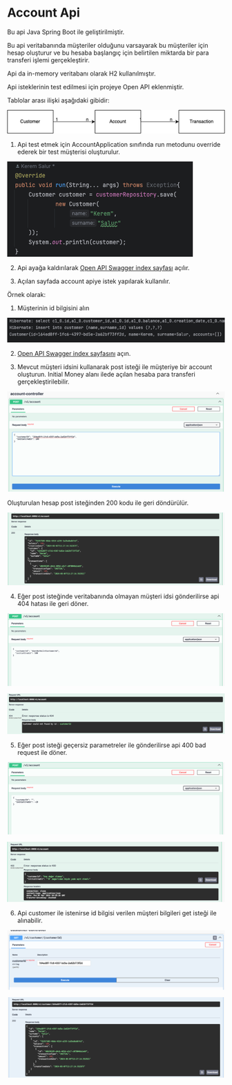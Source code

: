 # Account Api
Bu api Java Spring Boot ile geliştirilmiştir.

Bu api veritabanında müşteriler olduğunu varsayarak bu müşteriler için hesap oluşturur ve bu hesaba başlangıç için belirtilen miktarda bir para transferi işlemi gerçekleştirir.

Api da in-memory veritabanı olarak H2 kullanılmıştır.

Api isteklerinin test edilmesi için projeye Open API eklenmiştir.

Tablolar arası ilişki aşağıdaki gibidir:

![Table Relation](/assets/accountTableRelation.png "Api table relation.")

1. Api test etmek için AccountApplication sınıfında run metodunu override ederek bir test müşterisi oluşturulur.

![Test Customer](/assets/1.png "Test customer.")

2. Api ayağa kaldırılarak [Open API Swagger index sayfası](http://localhost:8080/swagger-ui/index.html#/account-controller/createAccount) açılır.

3. Açılan sayfada account apiye istek yapılarak kullanılır.

Örnek olarak:

1. Müşterinin id bilgisini alın

![Test Customer Id](/assets/2.png "Test customer id.")

2. [Open API Swagger index sayfasını](http://localhost:8080/swagger-ui/index.html#/account-controller/createAccount) açın.

3. Mevcut müşteri idsini kullanarak post isteği ile müşteriye bir account oluşturun. Initial Money alanı ilede açılan hesaba para transferi gerçekleştirilebilir.

![Create Account](/assets/3.png "Create account.")

Oluşturulan hesap post isteğinden 200 kodu ile geri döndürülür.

![Response Account Post Request](/assets/4.png "Response account post request.")

4. Eğer post isteğinde veritabanında olmayan müşteri idsi gönderilirse api 404 hatası ile geri döner.
   
![Customer Not Found Id](/assets/5.png "Customer not found id.")

![Customer Not Found](/assets/10.png "Customer not found.")

5. Eğer post isteği geçersiz parametreler ile gönderilirse api 400 bad request ile döner.

![Bad Request](/assets/6.png "Bad request")

![Bad Request Response](/assets/7.png "Bad request response.")

6. Api customer ile istenirse id bilgisi verilen müşteri bilgileri get isteği ile alınabilir.

![GET Request](/assets/8.png "GET request")

![GET Request Response](/assets/9.png "GET request response.")





